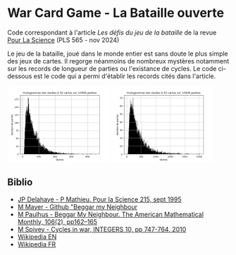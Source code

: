 # War Card Game - La Bataille ouverte

Code correspondant à l'article *Les défis du jeu de la bataille* de la revue [Pour La Science](https://www.pourlascience.fr/) (PLS 565 - nov 2024) 

Le jeu de la bataille, joué dans le monde entier est sans doute le plus simple des jeux de cartes. Il regorge néanmoins de nombreux mystères notamment sur les records de longueur de parties ou l'existance de cycles.
Le code ci-dessous est le code qui a permi d'établir les records cités dans l'article.

<img src="img/histo_naturelle_32cartes_10000parties.png" alt= "histo durees 32 cartes" width="46%"/> <img src="img/histo_naturelle_52cartes_10000parties.png" alt= "histo durees 52 cartes" width="46%"/>

## Biblio
- [JP Delahaye - P Mathieu. Pour la Science 215, sept 1995](https://www.cristal.univ-lille.fr/~jdelahay/pls/1995/030.pdf)
- [M Mayer - Github "Beggar my Neighbour](https://github.com/matthewmayer/beggarmypython)
- [M Paulhus - Beggar My Neighbour. The American Mathematical Monthly, 106(2), pp162–165](https://www.tandfonline.com/doi/abs/10.1080/00029890.1999.12005024)
- [M Spivey - Cycles in war, INTEGERS 10, pp 747-764, 2010](https://www.emis.de/journals/INTEGERS/papers/kg2/kg2.pdf)
- [Wikipedia EN](https://en.wikipedia.org/wiki/War_(card_game))
- [Wikipedia FR](https://fr.wikipedia.org/wiki/Bataille_(jeu))
